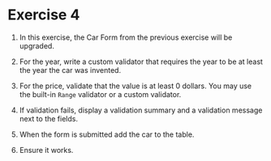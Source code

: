 # Exercise 4

1. In this exercise, the Car Form from the previous exercise will be upgraded.

2. For the year, write a custom validator that requires the year to be at least the year the car was invented.

4. For the price, validate that the value is at least 0 dollars. You may use the built-in `Range` validator or a custom validator.

5. If validation fails, display a validation summary and a validation message next to the fields.

6. When the form is submitted add the car to the table.

7. Ensure it works.
